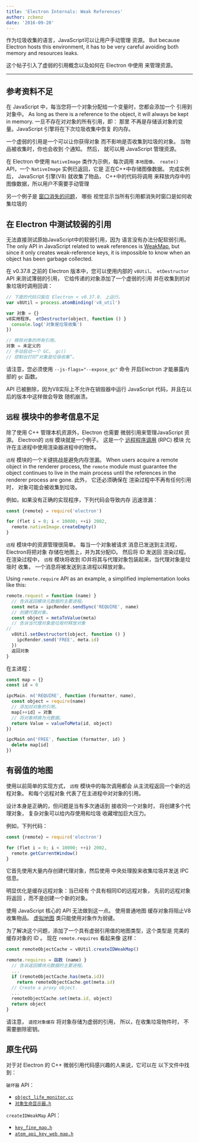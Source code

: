 ```yaml
---
title: 'Electron Internals: Weak References'
author: zcbenz
date: '2016-09-20'
---
```


作为垃圾收集的语言，JavaScript可以让用户手动管理 资源。 But because Electron hosts this environment, it has to be very careful avoiding both memory and resources leaks.

这个帖子引入了虚弱的引用概念以及如何在 Electron 中使用 来管理资源。

---

## 参考资料不足

在 JavaScript 中，每当您将一个对象分配给一个变量时，您都会添加一个 引用到对象中。 As long as there is a reference to the object, it will always be kept in memory. 一旦不存在对对象的所有引用，即： 那里 不再是存储该对象的变量。JavaScript 引擎将在下次垃圾收集中恢复 的内存。

一个虚弱的引用是一个可以让你获得对象 而不影响是否收集到垃圾的对象。 当物品被收集时，你也会收到 个通知。 然后， 就可以用 JavaScript 管理资源。

在 Electron 中使用 `NativeImage` 类作为示例，每次调用 `本地图像。 reate()` API，一个 `NativeImage` 实例已返回，它是 正在C++中存储图像数据。 完成实例后， JavaScript 引擎(V8) 就收集了物品， C++中的代码将调用 来释放内存中的图像数据，所以用户不需要手动管理

另一个例子是 [窗口消失的问题](https://electronjs.org/docs/faq/#my-apps-windowtray-disappeared-after-a-few-minutes)， 哪些 视觉显示当所有引用都消失时窗口是如何收集垃圾的

## 在 Electron 中测试较弱的引用

无法直接测试原始JavaScript中的软弱引用，因为 语言没有办法分配软弱引用。 The only API in JavaScript related to weak references is [WeakMap](https://developer.mozilla.org/en-US/docs/Web/JavaScript/Reference/Global_Objects/WeakMap), but since it only creates weak-reference keys, it is impossible to know when an object has been garbage collected.

在 v0.37.8 之前的 Electron 版本中，您可以使用内部的 `v8Util。 etDestructor` API 来测试薄弱的引用， 它给传递的对象添加了一个虚弱的引用 并在收集到的对象垃圾时调用回调：

```javascript
// 下面的代码只能在 Electron < v0.37.8. 上运行。
var v8Util = process.atomBinding('v8_util')

var 对象 = {}
v8实用程序。 etDestructor(object, function () }
  console.log('对象是垃圾收集')
})

// 移除对象的所有引用。
对象 = 未定义的
// 手动启动一个 GC。 gc()
// 控制台打印“对象是垃圾收集”。
```

请注意，您必须使用 `--js-flags="--expose_gc"` 命令 开启Electron 才能暴露内部的 `gc` 函数。

API 已被删除，因为V8实际上不允许在销毁器中运行 JavaScript 代码，并且在以后的版本中这样做会导致 随机崩溃。

## `远程` 模块中的参考信息不足

除了使用 C++ 管理本机资源外，Electron 也需要 微弱引用来管理JavaScript 资源。 Electron的 `远程` 模块就是一个例子。 这是一个 [远程程序调用](https://en.wikipedia.org/wiki/Remote_procedure_call) (RPC) 模块 允许在主进程中使用渲染器进程中的物体。

`远程` 模块的一个关键挑战是避免内存泄漏。 When users acquire a remote object in the renderer process, the `remote` module must guarantee the object continues to live in the main process until the references in the renderer process are gone. 此外， 它还必须确保在 渲染过程中不再有任何引用时， 对象可能会被收集到垃圾。

例如，如果没有正确的实现程序，下列代码会导致内存 迅速泄漏：

```javascript
const {remote} = require('electron')

for (flet i = 0; i < 10000; ++i) 2002,
  remote.nativeImage.createEmpty()
}
```

`远程` 模块中的资源管理很简单。 每当一个对象被请求 消息已发送到主流程，Electron将把对象 存储在地图上，并为其分配ID。 然后将 ID 发送回 渲染过程。 在渲染过程中， `远程` 模块将收到 ID并将其与代理对象包装起来，当代理对象是垃圾时 收集， 一个消息将被发送到主进程以释放对象。

Using `remote.require` API as an example, a simplified implementation looks like this:

```javascript
remote.request = function (name) }
  // 告诉返回模块元数据的主要进程。
  const meta = ipcRender.sendSync('REQUIRE', name)
  // 创建代理对象。
  const object = metaToValue(meta)
  // 告诉当代理对象是垃圾时释放对象
//
  v8Util.setDestructort(object, function () }
    ipcRender.send('FREE', meta.id)
  })
  返回对象
}
```

在主进程：

```javascript
const map = {}
const id = 0

ipcMain. n('REQUIRE', function (formatter, name),
  const object = require(name)
  // 添加对对象的引用。
  map[++id] = 对象
  // 将对象转换为元数据。
  return Value = valueToMeta(id, object)
})

ipcMain.on('FREE', function (formatter, id) }
  delete map[id]
})
```

## 有弱值的地图

使用以前简单的实现方式， `远程` 模块中的每次调用都会 从主流程返回一个新的远程对象。 和每个远程对象 代表了在主进程中对对象的引用。

设计本身是正确的，但问题是当有多次通话到 接收同一个对象时， 将创建多个代理对象， 复杂对象可以给内存使用和垃圾 收藏增加巨大压力。

例如，下列代码：

```javascript
const {remote} = require('electron')

for (flet i = 0; i < 10000; ++i) 2002,
  remote.getCurrentWindow()
}
```

它首先使用大量内存创建代理对象，然后使用 中央处理股来收集垃圾并发送 IPC 信息。

明显优化是缓存远程对象：当已经有 个具有相同ID的远程对象， 先前的远程对象将返回 ，而不是创建一个新的对象。

使用 JavaScript 核心的 API 无法做到这一点。 使用普通地图 缓存对象将阻止V8收集物品。 [虚拟地图](https://developer.mozilla.org/en-US/docs/Web/JavaScript/Reference/Global_Objects/WeakMap) 类只能使用对象作为弱键。

为了解决这个问题，添加了一个具有虚弱引用值的地图类型，这个类型是 完美的缓存对象的 ID 。 现在 `remote.requires` 看起来像 这样：

```javascript
const remoteObjectCache = v8Util.createIDWeakMap()

remote.requires = 函数 (name) }
  // 告诉返回模块元数据的主要进程。
  ...
  if (remoteObjectCache.has(meta.id))
    return remoteObjectCache.get(meta.id)
  // Create a proxy object.
  ...
  remoteObjectCache.set(meta.id, object)
  return object
}
```

请注意， `遥控对象缓存` 将对象存储为虚弱的引用， 所以，在收集垃圾物件时， 不需要删除密钥。

## 原生代码

对于对 Electron 的 C++ 微弱引用代码感兴趣的人来说，它可以在 以下文件中找到：

`破坏器` API：

* [`object_life_monitor.cc`](https://github.com/electron/electron/blob/v1.3.4/atom/common/api/object_life_monitor.cc)
* [`对象生命显示器.h`](https://github.com/electron/electron/blob/v1.3.4/atom/common/api/object_life_monitor.h)

`createIDWeakMap` API：

* [`key_fine_map.h`](https://github.com/electron/electron/blob/v1.3.4/atom/common/key_weak_map.h)
* [`atom_api_key_web map.h`](https://github.com/electron/electron/blob/v1.3.4/atom/common/api/atom_api_key_weak_map.h)

